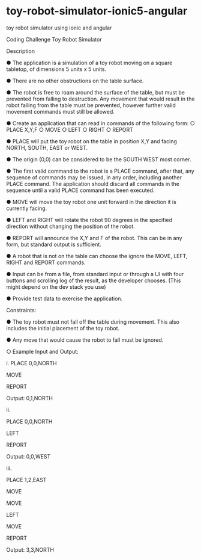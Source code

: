 # toy-robot-simulator-ionic5-angular
toy robot simulator using ionic and angular


Coding Challenge
Toy Robot Simulator

Description

● The application is a simulation of a toy robot moving on a square tabletop, of
dimensions 5 units x 5 units.

● There are no other obstructions on the table surface.

● The robot is free to roam around the surface of the table, but must be prevented from
falling to destruction. Any movement that would result in the robot falling from the
table must be prevented, however further valid movement commands must still be
allowed.

● Create an application that can read in commands of the following form:
    ○ PLACE X,Y,F
    ○ MOVE
    ○ LEFT
    ○ RIGHT
    ○ REPORT


● PLACE will put the toy robot on the table in position X,Y and facing NORTH, SOUTH,
EAST or WEST.

● The origin (0,0) can be considered to be the SOUTH WEST most corner.

● The first valid command to the robot is a PLACE command, after that, any sequence
of commands may be issued, in any order, including another PLACE command. The
application should discard all commands in the sequence until a valid PLACE
command has been executed.

● MOVE will move the toy robot one unit forward in the direction it is currently facing.

● LEFT and RIGHT will rotate the robot 90 degrees in the specified direction without
changing the position of the robot.

● REPORT will announce the X,Y and F of the robot. This can be in any form, but
standard output is sufficient.

● A robot that is not on the table can choose the ignore the MOVE, LEFT, RIGHT and
REPORT commands.

● Input can be from a file, from standard input or through a UI with four buttons and
scrolling log of the result, as the developer chooses. (This might depend on the dev
stack you use)

● Provide test data to exercise the application.

Constraints:

● The toy robot must not fall off the table during movement. This also includes the
initial placement of the toy robot.

● Any move that would cause the robot to fall must be ignored.

○ Example Input and Output:

i. 
PLACE 0,0,NORTH

MOVE

REPORT

Output: 0,1,NORTH


ii. 

PLACE 0,0,NORTH

LEFT

REPORT

Output: 0,0,WEST


iii. 

PLACE 1,2,EAST

MOVE

MOVE

LEFT

MOVE

REPORT

Output: 3,3,NORTH

